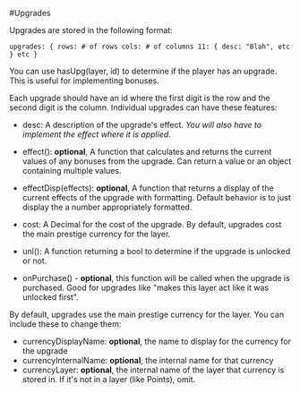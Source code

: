 #Upgrades

Upgrades are stored in the following format:

``upgrades: {
  rows: # of rows
  cols: # of columns
  11: {
    desc: "Blah",
    etc
  }
  etc
}``

You can use hasUpg(layer, id) to determine if the player has an upgrade. This is useful for implementing bonuses.

Each upgrade should have an id where the first digit is the row and the second digit is the column.
Individual upgrades can have these features:

- desc: A description of the upgrade's effect. *You will also have to implement the effect where it is applied.*

- effect(): **optional**, A function that calculates and returns the current values of any bonuses from the upgrade.
    Can return a value or an object containing multiple values.

- effectDisp(effects): **optional**, A function that returns a display of the current effects of the upgrade with
                       formatting. Default behavior is to just display the a number appropriately formatted.

- cost: A Decimal for the cost of the upgrade. By default, upgrades cost the main prestige currency for the layer.

- unl(): A function returning a bool to determine if the upgrade is unlocked or not.

- onPurchase() - **optional**, this function will be called when the upgrade is purchased.
                 Good for upgrades like "makes this layer act like it was unlocked first".

By default, upgrades use the main prestige currency for the layer. You can include these to change them:
- currencyDisplayName: **optional**, the name to display for the currency for the upgrade
- currencyInternalName: **optional**, the internal name for that currency
- currencyLayer: **optional**, the internal name of the layer that currency is stored in.
                 If it's not in a layer (like Points), omit.


